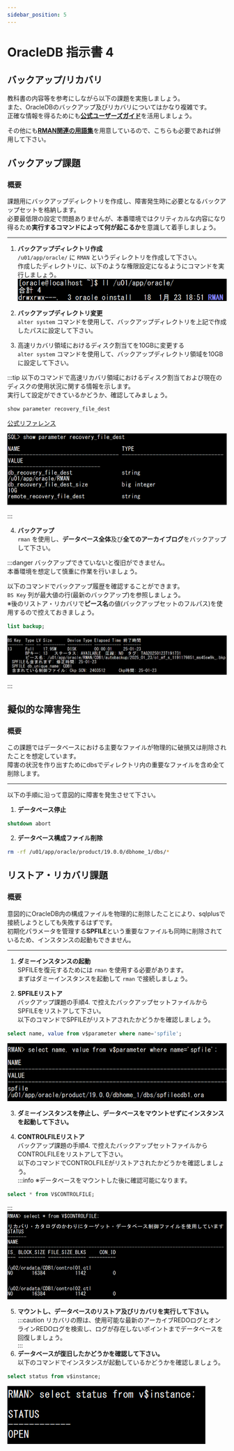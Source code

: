 ```yaml
---
sidebar_position: 5
---
```


# OracleDB 指示書 4

## バックアップ/リカバリ

教科書の内容等を参考にしながら以下の課題を実施しましょう。  
また、OracleDBのバックアップ及びリカバリについてはかなり複雑です。  
正確な情報を得るためにも[**公式ユーザーズガイド**](https://docs.oracle.com/cd/F19136_01/bradv.pdf)を活用しましょう。

その他にも[**RMAN関連の用語集**](./reading/page12.md)を用意しているので、こちらも必要であれば併用して下さい。


## バックアップ課題
### 概要
課題用にバックアップディレクトリを作成し、障害発生時に必要となるバックアップセットを格納します。  
必要最低限の設定で問題ありませんが、本番環境ではクリティカルな内容になり得るため**実行するコマンドによって何が起こるか**を意識して着手しましょう。  

---

1. **バックアップディレクトリ作成**  
`/u01/app/oracle/` に `RMAN` というディレクトリを作成して下さい。  
作成したディレクトリに、以下のような権限設定になるようにコマンドを実行しましょう。
![画像](./img/bu1.png)

2. **バックアップディレクトリ変更**  
`alter system` コマンドを使用して、バックアップディレクトリを上記で作成したパスに設定して下さい。  

3. 高速リカバリ領域におけるディスク割当てを10GBに変更する  
`alter system` コマンドを使用して、バックアップディレクトリ領域を10GBに設定して下さい。  

:::tip
以下のコマンドで高速リカバリ領域におけるディスク割当ておよび現在のディスクの使用状況に関する情報を示します。  
実行して設定ができているかどうか、確認してみましょう。
```sql
show parameter recovery_file_dest
```
[公式リファレンス](https://docs.oracle.com/cd/E82638_01/refrn/DB_RECOVERY_FILE_DEST_SIZE.html#GUID-FA2F9735-DD0E-4026-96F0-80AF0E5E6E64)

![画像](./img/bu3.png)

:::


4. **バックアップ**  
`rman` を使用し、**データベース全体**及び**全てのアーカイブログ**をバックアップして下さい。

:::danger
バックアップできていないと復旧ができません。  
本番環境を想定して慎重に作業を行いましょう。

以下のコマンドでバックアップ履歴を確認することができます。  
`BS Key` 列が最大値の行(最新のバックアップ)を参照しましょう。  
※後のリストア・リカバリで**ピース名**の値(バックアップセットのフルパス)を使用するので控えておきましょう。
```sql
list backup;
```

![画像](./img/bu4.png)

:::


## 擬似的な障害発生
### 概要
この課題ではデータベースにおける主要なファイルが物理的に破損又は削除されたことを想定しています。  
障害の状況を作り出すためにdbsでディレクトリ内の重要なファイルを含め全て削除します。  

---

以下の手順に沿って意図的に障害を発生させて下さい。

1. **データベース停止**  
```sql
shutdown abort
```

2. **データベース構成ファイル削除**
```bash
rm -rf /u01/app/oracle/product/19.0.0/dbhome_1/dbs/*
```



## リストア・リカバリ課題

### 概要  
意図的にOracleDB内の構成ファイルを物理的に削除したことにより、sqlplusで接続しようとしても失敗するはずです。  
初期化パラメータを管理する**SPFILE**という重要なファイルも同時に削除されているため、インスタンスの起動もできません。    

---

1. **ダミーインスタンスの起動**  
SPFILEを復元するためには `rman` を使用する必要があります。  
まずはダミーインスタンスを起動して `rman` で接続しましょう。

2. **SPFILEリストア**  
バックアップ課題の手順4. で控えたバックアップセットファイルからSPFILEをリストアして下さい。  
以下のコマンドでSPFILEがリストアされたかどうかを確認しましょう。
```sql
select name, value from v$parameter where name='spfile';
```

![画像](./img/bu5.png)

3. **ダミーインスタンスを停止し、データベースをマウントせずにインスタンスを起動して下さい。**  

4. **CONTROLFILEリストア**  
バックアップ課題の手順4. で控えたバックアップセットファイルからCONTROLFILEをリストアして下さい。  
以下のコマンドでCONTROLFILEがリストアされたかどうかを確認しましょう。  
:::info
※データベースをマウントした後に確認可能になります。
```sql
select * from V$CONTROLFILE;
```
:::
![画像](./img/bu6.png)

5. **マウントし、データベースのリストア及びリカバリを実行して下さい。**  
:::caution
リカバリの際は、使用可能な最新のアーカイブREDOログとオンラインREDOログを検索し、ログが存在しないポイントまでデータベースを回復しましょう。  
:::
6. **データベースが復旧したかどうかを確認して下さい。**  
以下のコマンドでインスタンスが起動しているかどうかを確認しましょう。  
```sql
select status from v$instance;
```
![画像](./img/bu7.png)

